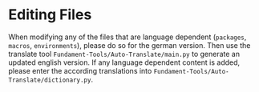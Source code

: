# Editing Files

When modifying any of the files that are language dependent (`packages`, `macros`, `environments`), please do so for the german version.
Then use the translate tool `Fundament-Tools/Auto-Translate/main.py` to generate an updated english version.
If any language dependent content is added, please enter the according translations into `Fundament-Tools/Auto-Translate/dictionary.py`.